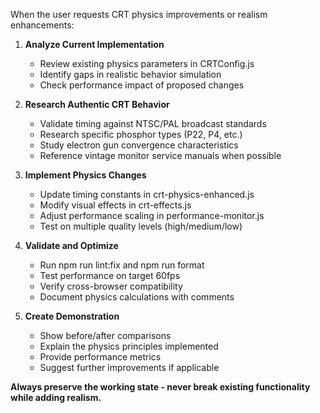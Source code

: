 When the user requests CRT physics improvements or realism enhancements:

1. **Analyze Current Implementation**
   - Review existing physics parameters in CRTConfig.js
   - Identify gaps in realistic behavior simulation
   - Check performance impact of proposed changes

2. **Research Authentic CRT Behavior**
   - Validate timing against NTSC/PAL broadcast standards
   - Research specific phosphor types (P22, P4, etc.)
   - Study electron gun convergence characteristics
   - Reference vintage monitor service manuals when possible

3. **Implement Physics Changes**
   - Update timing constants in crt-physics-enhanced.js
   - Modify visual effects in crt-effects.js
   - Adjust performance scaling in performance-monitor.js
   - Test on multiple quality levels (high/medium/low)

4. **Validate and Optimize**
   - Run npm run lint:fix and npm run format
   - Test performance on target 60fps
   - Verify cross-browser compatibility
   - Document physics calculations with comments

5. **Create Demonstration**
   - Show before/after comparisons
   - Explain the physics principles implemented
   - Provide performance metrics
   - Suggest further improvements if applicable

**Always preserve the working state - never break existing functionality while adding realism.**
